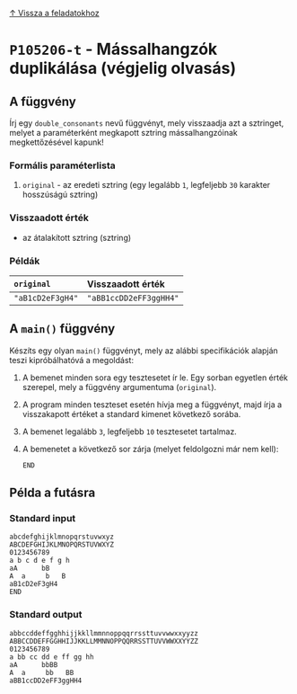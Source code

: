 
[↑ Vissza a feladatokhoz](./README.md)

# `P105206-t` - Mássalhangzók duplikálása (végjelig olvasás)

## A függvény

Írj egy `double_consonants` nevű függvényt, mely visszaadja azt a sztringet, melyet a paraméterként megkapott sztring mássalhangzóinak megkettőzésével kapunk!

### Formális paraméterlista

1. `original` - az eredeti sztring (egy legalább `1`, legfeljebb `30` karakter hosszúságú sztring)

### Visszaadott érték

* az átalakított sztring (sztring)

### Példák

| `original` | Visszaadott érték | 
| :--- | :-- | 
| `"aB1cD2eF3gH4"` | `"aBB1ccDD2eFF3ggHH4"` | 

## A `main()` függvény

Készíts egy olyan `main()` függvényt, mely az alábbi specifikációk alapján teszi kipróbálhatóvá a megoldást:

1. A bemenet minden sora egy tesztesetet ír le. Egy sorban egyetlen érték szerepel, mely a függvény argumentuma (`original`).
1. A program minden teszteset esetén hívja meg a függvényt, majd írja a visszakapott értéket a standard kimenet következő sorába.
1. A bemenet legalább `3`, legfeljebb `10` tesztesetet tartalmaz.
1. A bemenetet a következő sor zárja (melyet feldolgozni már nem kell):

	```
	END
	```

## Példa a futásra

### Standard input

```
abcdefghijklmnopqrstuvwxyz
ABCDEFGHIJKLMNOPQRSTUVWXYZ
0123456789
a b c d e f g h
aA      bB
A  a     b   B
aB1cD2eF3gH4
END
```

### Standard output

```
abbccddeffgghhijjkkllmmnnoppqqrrssttuvvwwxxyyzz
ABBCCDDEFFGGHHIJJKKLLMMNNOPPQQRRSSTTUVVWWXXYYZZ
0123456789
a bb cc dd e ff gg hh
aA      bbBB
A  a     bb   BB
aBB1ccDD2eFF3ggHH4
```